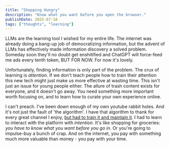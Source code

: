 ```yaml
---
title: "Shopping Hungry"
description: "Know what you want before you open the browser."
publishDate: 2025-07-18
tags: ["thoughts", "learning"]
---
```


LLMs are the learning tool I wished for my entire life. The internet was already doing a bang-up job of democratizing information, but the advent of LLMs has effectively made information discovery a solved problem. Someday soon they'll no doubt get enshitified and ChatGPT will force-feed me ads every tenth token, BUT FOR NOW. For now it's lovely.

Unfortunately, finding information is only part of the problem. The crux of learning is _attention_. If we don't teach people how to train their attention this new tech might just make us more effective at wasting time. This isn't just an issue for young people either. The allure of trash content exists for everyone, and it doesn't go away. You need something more important worth focusing on, and to learn how to curate your own experience online.

I can't preach. I've been down enough of my own youtube rabbit holes. And it's not just the fault of 'the algorithm'. I have that algorithm to thank for every great channel I enjoy, [but had to train it and maintain it](/blog/how-to-train-your-algorithm). I had to learn to interact with the platform with _intention_. It's like shopping for groceries: _you have to know what you want before you go in_. Or you're going to impulse-buy a bunch of crap. And on the internet, you pay with something much more valuable than money - you pay with your time.
